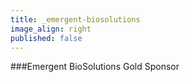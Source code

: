 ```yaml
---
title: _emergent-biosolutions
image_align: right
published: false
---
```


###Emergent BioSolutions
Gold Sponsor